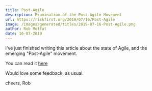 ```yaml
---
title: Post-Agile
description: Examination of the Post-Agile Movement
url: https://riskfirst.org/2019/07/16/Post-Agile
image: /images/generated/titles/2019-07-16-Post-Agile.png
author: Rob Moffat
date: 16-07-2019
---
```


I've just finished writing this article about the state of Agile, and the emerging "Post-Agile" movement.  

You can read it [here](https://riskfirst.org/Post-Agile)

Would love some feedback, as usual.   

cheers,
Rob
